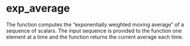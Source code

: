 # exp_average
The function computes the “exponentially weighted moving average” of a sequence of scalars. The input sequence is provided to the function one element at a time and the function returns the current average each time.
